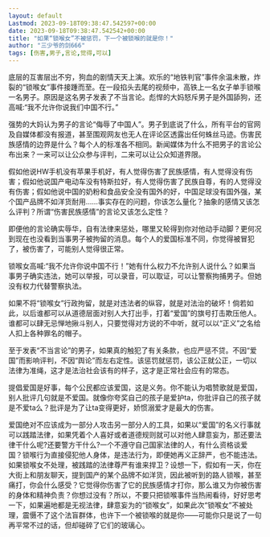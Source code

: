 ```yaml
---
layout: default
Lastmod: 2023-09-18T09:38:47.542597+00:00
date: 2023-09-18T09:38:47.542542+00:00
title: "如果“锁喉女”不被惩罚，下一个被锁喉的就是你！"
author: "三少爷的剑666"
tags: [伤害,男子,言论,觉得,可以]
---
```


底层的互害层出不穷，狗血的剧情天天上演。欢乐的“地铁判官”事件余温未散，炸裂的“锁喉女”事件接踵而至。在一段掐头去尾的视频中，高铁上一名女子单手锁喉一名男子。原因是这名男子发表了不当言论。彪悍的大妈怒斥男子是外国舔狗，还高喊:“我不允许你说我们中国不行。”  

  
强势的大妈认为男子的言论“侮辱了中国人”。男子到底说了什么，所有平台的官网及自媒体都没有报道，甚至围观网友也无人在评论区透露出任何蛛丝马迹。伤害民族感情的边界是什么？每个人的标准各不相同。新闻媒体为什么不把男子的言论公布出来？一来可以让公众参与评判，二来可以让公众知道界限。  

假如他说HW手机没有苹果手机好，有人觉得伤害了民族感情，有人觉得没有伤害；假如他说国产电动车没有特斯拉好，有人觉得伤害了民族自尊，有的人觉得没有伤害；假如他说中国的奶粉和食品安全没有国外的好，中国足球没有国外强，某个国产品牌不如洋货耐用……事实存在的问题，你该怎么量化？抽象的感情又该怎么评判？所谓“伤害民族感情”的言论又该怎么定性？

即便他的言论确实辱华，自有法律来惩处，哪里又轮得到你对他动手动脚？更何况到现在也没看到当事男子被拘留的消息。每个人的爱国标准不同，你觉得被冒犯了，被伤害了，可能别人觉得很正常。  

  
锁喉女高喊:“我不允许你说中国不行！”她有什么权力不允许别人说什么？如果当事男子确实违法，她可以举报，可以录音，可以取证，可以让警察拘捕男子。但她没有权力代替警察执法。  
  
如果不将“锁喉女”行政拘留，就是对违法者的纵容，就是对法治的破坏！倘若如此，以后谁都可以从道德层面对别人大打出手，打着“爱国”的旗号打击欺压他人。谁都可以肆无忌惮地揪斗别人，只要觉得对方说的不中听，就可以以“正义”之名给人扣上各种罪名的帽子。  
  
至于发表“不当言论”的男子，如果真的触犯了有关条款，也应严惩不贷。不因“爱国”而影响评判，不因“舆论”而左右定性。该惩罚就惩罚，该公正就公正，一切以法律为准绳，这才是法治社会该有的样子，这才是正常社会应有的常态。

提倡爱国是好事，每个公民都应该爱国，这是义务。你不能认为唱赞歌就是爱国，别人批评几句就是不爱国。就像你夸奖自己的孩子是爱护ta，你批评自己的孩子就是不爱ta么？批评是为了让ta变得更好，娇惯溺爱才是最大的伤害。  

  
爱国绝对不应该成为一部分人攻击另一部分人的工具，如果以“爱国”的名义行事就可以践踏法律，如果凭着个人喜好或者道德规则就可以对他人肆意妄为，那还要法律干什么呢?还要警方干什么?一个不遵守自己国家法律的人，有什么资格谈爱国？锁喉行为直接侵犯他人身体，是违法行为，即便她再义正辞严，也不能违法。如果锁喉女不处理，被践踏的法律尊严有谁来捍卫？设想一下，假如有一天，你在大街上和朋友聊天，提到国产的某个品牌不如洋货，因此被听到的路人锁喉，甚至痛打，你会什么感受？它觉得你伤害了它的民族感情才打你，那么谁又为你被伤害的身体和精神负责？你想过没有？所以，不要只把锁喉事件当热闹看待，好好思考一下，如果遍地都是无视法律，肆意妄为的“锁喉女”，如果此次“锁喉女”不被处理，震慑不了这个法盲群体，也许下一个被锁喉的就是你——可能你只是说了一句再平常不过的话，但却碰碎了它们的玻璃心。

